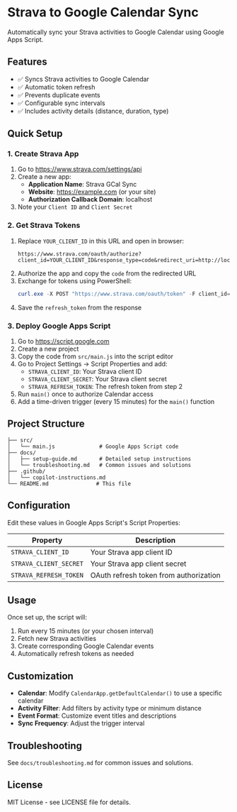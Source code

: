 # Strava to Google Calendar Sync

Automatically sync your Strava activities to Google Calendar using Google Apps Script.

## Features

- ✅ Syncs Strava activities to Google Calendar
- ✅ Automatic token refresh 
- ✅ Prevents duplicate events
- ✅ Configurable sync intervals
- ✅ Includes activity details (distance, duration, type)

## Quick Setup

### 1. Create Strava App
1. Go to https://www.strava.com/settings/api
2. Create a new app:
   - **Application Name**: Strava GCal Sync
   - **Website**: https://example.com (or your site)
   - **Authorization Callback Domain**: localhost
3. Note your `Client ID` and `Client Secret`

### 2. Get Strava Tokens
1. Replace `YOUR_CLIENT_ID` in this URL and open in browser:
   ```
   https://www.strava.com/oauth/authorize?client_id=YOUR_CLIENT_ID&response_type=code&redirect_uri=http://localhost&scope=activity:read_all&approval_prompt=auto
   ```
2. Authorize the app and copy the `code` from the redirected URL
3. Exchange for tokens using PowerShell:
   ```powershell
   curl.exe -X POST "https://www.strava.com/oauth/token" -F client_id=YOUR_CLIENT_ID -F client_secret=YOUR_CLIENT_SECRET -F code=THE_CODE -F grant_type=authorization_code
   ```
4. Save the `refresh_token` from the response

### 3. Deploy Google Apps Script
1. Go to https://script.google.com
2. Create a new project
3. Copy the code from `src/main.js` into the script editor
4. Go to Project Settings → Script Properties and add:
   - `STRAVA_CLIENT_ID`: Your Strava client ID
   - `STRAVA_CLIENT_SECRET`: Your Strava client secret  
   - `STRAVA_REFRESH_TOKEN`: The refresh token from step 2
5. Run `main()` once to authorize Calendar access
6. Add a time-driven trigger (every 15 minutes) for the `main()` function

## Project Structure

```
├── src/
│   └── main.js              # Google Apps Script code
├── docs/
│   ├── setup-guide.md       # Detailed setup instructions
│   └── troubleshooting.md   # Common issues and solutions
├── .github/
│   └── copilot-instructions.md
└── README.md               # This file
```

## Configuration

Edit these values in Google Apps Script's Script Properties:

| Property | Description |
|----------|-------------|
| `STRAVA_CLIENT_ID` | Your Strava app client ID |
| `STRAVA_CLIENT_SECRET` | Your Strava app client secret |
| `STRAVA_REFRESH_TOKEN` | OAuth refresh token from authorization |

## Usage

Once set up, the script will:
1. Run every 15 minutes (or your chosen interval)
2. Fetch new Strava activities
3. Create corresponding Google Calendar events
4. Automatically refresh tokens as needed

## Customization

- **Calendar**: Modify `CalendarApp.getDefaultCalendar()` to use a specific calendar
- **Activity Filter**: Add filters by activity type or minimum distance
- **Event Format**: Customize event titles and descriptions
- **Sync Frequency**: Adjust the trigger interval

## Troubleshooting

See `docs/troubleshooting.md` for common issues and solutions.

## License

MIT License - see LICENSE file for details.
